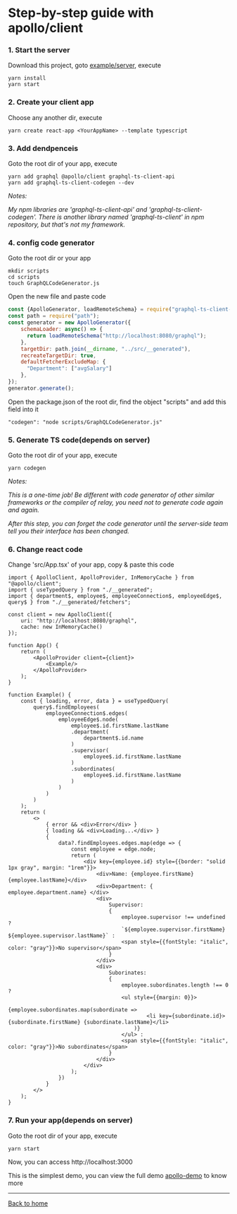 # Step-by-step guide with apollo/client


### 1. Start the server

Download this project, goto [example/server](example/server), execute
```
yarn install
yarn start
```

### 2. Create your client app

Choose any another dir, execute
```
yarn create react-app <YourAppName> --template typescript
```

### 3. Add dendpenceis

Goto the root dir of your app, execute
```
yarn add graphql @apollo/client graphql-ts-client-api
yarn add graphql-ts-client-codegen --dev
``` 
*Notes:*

*My npm libraries are 'graphql-ts-client-api' and 'graphql-ts-client-codegen'. There is another library named 'graphql-ts-client' in npm repository, but that's not my framework.*

### 4. config code generator

Goto the root dir or your app
```
mkdir scripts
cd scripts
touch GraphQLCodeGenerator.js
``` 
Open the new file and paste code
```js
const {ApolloGenerator, loadRemoteSchema} = require("graphql-ts-client-codegen");
const path = require("path");
const generator = new ApolloGenerator({
    schemaLoader: async() => {
      return loadRemoteSchema("http://localhost:8080/graphql");
    },
    targetDir: path.join(__dirname, "../src/__generated"),
    recreateTargetDir: true,
    defaultFetcherExcludeMap: {
      "Department": ["avgSalary"]
    },
});
generator.generate();
```
Open the package.json of the root dir, find the object "scripts" and add this field into it
```
"codegen": "node scripts/GraphQLCodeGenerator.js"
```

### 5. Generate TS code(depends on server)

Goto the root dir of your app, execute

```
yarn codegen
``` 
*Notes:*

*This is a one-time job! Be different with code generator of other similar frameworks or the compiler of relay, you need not to generate code again and again.*

*After this step, you can forget the code generator until the server-side team tell you their interface has been changed.*

### 6. Change react code
Change 'src/App.tsx' of your app, copy & paste this code
```tsx
import { ApolloClient, ApolloProvider, InMemoryCache } from "@apollo/client";
import { useTypedQuery } from "./__generated";
import { department$, employee$, employeeConnection$, employeeEdge$, query$ } from "./__generated/fetchers";

const client = new ApolloClient({
    uri: "http://localhost:8080/graphql",
    cache: new InMemoryCache()
});

function App() {
    return (
        <ApolloProvider client={client}>
            <Example/>
        </ApolloProvider>
    );
}

function Example() {
    const { loading, error, data } = useTypedQuery(
        query$.findEmployees( 
            employeeConnection$.edges(
                employeeEdge$.node(
                    employee$.id.firstName.lastName
                    .department(
                        department$.id.name
                    )
                    .supervisor(
                        employee$.id.firstName.lastName
                    )
                    .subordinates(
                        employee$.id.firstName.lastName
                    )
                )
            )
        )
    );
    return (
        <>
            { error && <div>Error</div> }
            { loading && <div>Loading...</div> }
            {
                data?.findEmployees.edges.map(edge => { 
                    const employee = edge.node;
                    return (
                        <div key={employee.id} style={{border: "solid 1px gray", margin: "1rem"}}>
                            <div>Name: {employee.firstName} {employee.lastName}</div>
                            <div>Department: { employee.department.name} </div>
                            <div>
                                Supervisor: 
                                { 
                                    employee.supervisor !== undefined ? 
                                    `${employee.supervisor.firstName} ${employee.supervisor.lastName}` : 
                                    <span style={{fontStyle: "italic", color: "gray"}}>No supervisor</span>
                                }
                            </div>
                            <div>
                                Suborinates: 
                                {
                                    employee.subordinates.length !== 0 ?
                                    <ul style={{margin: 0}}>
                                        {employee.subordinates.map(subordinate => 
                                            <li key={subordinate.id}>{subordinate.firstName} {subordinate.lastName}</li>
                                        )}
                                    </ul> :
                                    <span style={{fontStyle: "italic", color: "gray"}}>No subordinates</span>
                                }
                            </div>
                        </div>
                    );
                })
            }
        </>
    );
}
```

### 7. Run your app(depends on server)

Goto the root dir of your app, execute 
```
yarn start
```
Now, you can access http://localhost:3000

This is the simplest demo, you can view the full demo [apollo-demo](example/client/apollo-demo) to know more

____________________

[Back to home](https://github.com/babyfish-ct/graphql-ts-client)

